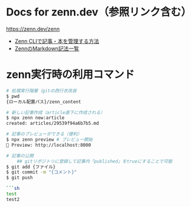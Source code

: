 # Docs for zenn.dev（参照リンク含む）
https://zenn.dev/zenn

- [Zenn CLIで記事・本を管理する方法](https://zenn.dev/zenn/articles/zenn-cli-guide)
- [ZennのMarkdown記法一覧](https://zenn.dev/zenn/articles/markdown-guide)

# zenn実行時の利用コマンド

```sh
# 処理実行階層（gitの西行衣改装
$ pwd
{ローカル配置パス}/zenn_content

# 新しい記事作成（article直下に作成される）
$ npx zenn new:article 
created: articles/29539f94a6b7b5.md

# 記事のプレビューができる（便利）
$ npx zenn preview # プレビュー開始
👀 Preview: http://localhost:8000

# 記事の公開
	## gitリポジトリに登録して記事内「published」をtrueにすることで可能
$ git add {ファイル}
$ git commit -m "{コメント}"
$ git push

```sh
test
test2
